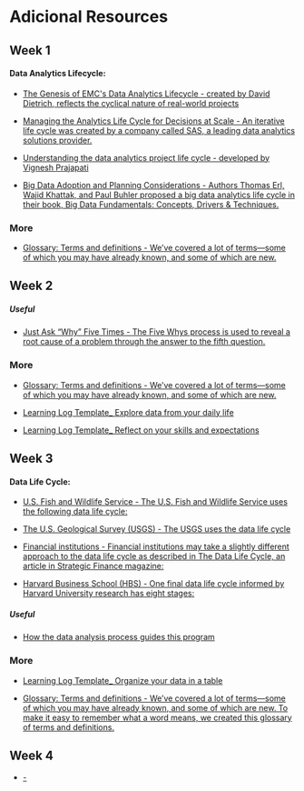 # Adicional Resources

## Week 1
#### Data Analytics Lifecycle:

- [The Genesis of EMC's Data Analytics Lifecycle - created by David Dietrich, reflects the cyclical nature of real-world projects](http://pingax.com/understanding-data-analytics-project-life-cycle/)

- [Managing the Analytics Life Cycle for Decisions at Scale - An iterative life cycle was created by a company called SAS, a leading data analytics solutions provider.](https://www.sas.com/content/dam/SAS/en_us/doc/whitepaper1/manage-analytical-life-cycle-continuous-innovation-106179.pdf)

- [Understanding the data analytics project life cycle - developed by Vignesh Prajapati](http://pingax.com/understanding-data-analytics-project-life-cycle/)

- [Big Data Adoption and Planning Considerations - Authors Thomas Erl, Wajid Khattak, and Paul Buhler proposed a big data analytics life cycle in their book, Big Data Fundamentals: Concepts, Drivers & Techniques.](https://www.informit.com/articles/article.aspx?p=2473128&seqNum=11&ranMID=24808)

### More

- [Glossary: Terms and definitions  - We’ve covered a lot of terms—some of which you may have already known, and some of which are new.](https://docs.google.com/document/d/1yd3IZr2VupqaTPyjrlauxDLj4MsDHl9r9J3wmNf11mE/template/preview)

## Week 2

##### Useful

- [Just Ask “Why” Five Times  - The Five Whys process is used to reveal a root cause of a problem through the answer to the fifth question.](https://www.fastcompany.com/1669738/to-get-to-the-root-of-a-hard-problem-just-ask-why-five-times)

### More

- [Glossary: Terms and definitions  - We’ve covered a lot of terms—some of which you may have already known, and some of which are new.](https://docs.google.com/document/d/1NPfVEPe0X2l3d2v-XIaevT0I5OU5J4EYMGeetijKhAM/template/preview?resourcekey=0-bLCbJQfNZJ70tiFfxT2VXg)

- [Learning Log Template_ Explore data from your daily life](https://docs.google.com/document/d/1V7trFOoWavtEm1OV2sEFO-7K-6p9hbnhaczvhb49Hqg/template/preview)

- [Learning Log Template_ Reflect on your skills and expectations](https://docs.google.com/document/d/1Wf8-Cf8bEsS_I2ckXGZCoGLSBc3F38KiUn7vCI7M1ZI/template/preview)

## Week 3

#### Data Life Cycle:

- [U.S. Fish and Wildlife Service - The U.S. Fish and Wildlife Service uses the following data life cycle: ](https://www.fws.gov/data/life-cycle)

- [The U.S. Geological Survey (USGS) - The USGS uses the data life cycle](https://www.usgs.gov/products/data-and-tools/data-management/data-lifecycle)

- [Financial institutions - Financial institutions may take a slightly different approach to the data life cycle as described in The Data Life Cycle, an article in Strategic Finance magazine:](https://sfmagazine.com/post-entry/july-2018-the-data-life-cycle/)

- [Harvard Business School (HBS) - One final data life cycle informed by Harvard University research has eight stages:](https://online.hbs.edu/blog/post/data-life-cycle)

##### Useful

- [How the data analysis process guides this program](https://d3c33hcgiwev3.cloudfront.net/XT8DBaLYTUC_AwWi2O1Asw_bed8d5f8f56e4f1c9ed1dbdc5917e4f1_DAC1-The-data-analysis-process.pdf?Expires=1641427200&Signature=abLMHk7JmkEj2IhLaqHKKURtYVPkteJ50-Xwt8ry~bFv47YFmIre-V92Ow2poVid~G82d79bODmPgUV0HJcsGa57XP~EYtGLxWL7FdZmzrf~aa~5CNJr-ry7--HxtCv4G~r8aeVKq4PrA~I3n6amw1nxsvOzTLE0hi2fCedONrs_&Key-Pair-Id=APKAJLTNE6QMUY6HBC5A)

### More

- [Learning Log Template_ Organize your data in a table](https://docs.google.com/document/d/1q7M9ZhQMaQGVMTW7iZxzLylE1Ap5DjGQHrZ1-aUcOYk/template/preview)

- [Glossary: Terms and definitions - We’ve covered a lot of terms—some of which you may have already known, and some of which are new. To make it easy to remember what a word means, we created this glossary of terms and definitions.](https://docs.google.com/document/d/1HlHJkeCHI2_-dXYhZxacyFpsmFGt49HehhYaZgx-05M/template/preview?resourcekey=0-CX2FbmmO0dgLoD3O0kp1Tw)

## Week 4

- [ - ]()
